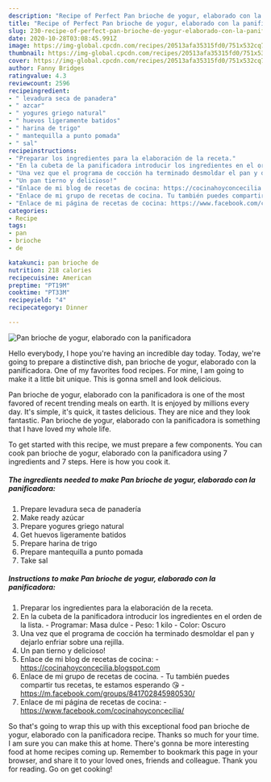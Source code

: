 ```yaml
---
description: "Recipe of Perfect Pan brioche de yogur, elaborado con la panificadora"
title: "Recipe of Perfect Pan brioche de yogur, elaborado con la panificadora"
slug: 230-recipe-of-perfect-pan-brioche-de-yogur-elaborado-con-la-panificadora
date: 2020-10-28T03:08:45.991Z
image: https://img-global.cpcdn.com/recipes/20513afa35315fd0/751x532cq70/pan-brioche-de-yogur-elaborado-con-la-panificadora-foto-principal.jpg
thumbnail: https://img-global.cpcdn.com/recipes/20513afa35315fd0/751x532cq70/pan-brioche-de-yogur-elaborado-con-la-panificadora-foto-principal.jpg
cover: https://img-global.cpcdn.com/recipes/20513afa35315fd0/751x532cq70/pan-brioche-de-yogur-elaborado-con-la-panificadora-foto-principal.jpg
author: Fanny Bridges
ratingvalue: 4.3
reviewcount: 2596
recipeingredient:
- " levadura seca de panadera"
- " azcar"
- " yogures griego natural"
- " huevos ligeramente batidos"
- " harina de trigo"
- " mantequilla a punto pomada"
- " sal"
recipeinstructions:
- "Preparar los ingredientes para la elaboración de la receta."
- "En la cubeta de la panificadora introducir los ingredientes en el orden de la lista. Programar: Masa dulce Peso: 1 kilo Color: Oscuro"
- "Una vez que el programa de cocción ha terminado desmoldar el pan y dejarlo enfriar sobre una rejilla."
- "Un pan tierno y delicioso!"
- "Enlace de mi blog de recetas de cocina: https://cocinahoyconcecilia.blogspot.com"
- "Enlace de mi grupo de recetas de cocina. Tu también puedes compartir tus recetas, te estamos esperando 😘 https://m.facebook.com/groups/841702845980530/"
- "Enlace de mi página de recetas de cocina: https://www.facebook.com/cocinahoyconcecilia/"
categories:
- Recipe
tags:
- pan
- brioche
- de

katakunci: pan brioche de 
nutrition: 218 calories
recipecuisine: American
preptime: "PT19M"
cooktime: "PT33M"
recipeyield: "4"
recipecategory: Dinner

---
```



![Pan brioche de yogur, elaborado con la panificadora](https://img-global.cpcdn.com/recipes/20513afa35315fd0/751x532cq70/pan-brioche-de-yogur-elaborado-con-la-panificadora-foto-principal.jpg)

Hello everybody, I hope you're having an incredible day today. Today, we're going to prepare a distinctive dish, pan brioche de yogur, elaborado con la panificadora. One of my favorites food recipes. For mine, I am going to make it a little bit unique. This is gonna smell and look delicious.

Pan brioche de yogur, elaborado con la panificadora is one of the most favored of recent trending meals on earth. It is enjoyed by millions every day. It's simple, it's quick, it tastes delicious. They are nice and they look fantastic. Pan brioche de yogur, elaborado con la panificadora is something that I have loved my whole life.




To get started with this recipe, we must prepare a few components. You can cook pan brioche de yogur, elaborado con la panificadora using 7 ingredients and 7 steps. Here is how you cook it.

<!--inarticleads1-->

##### The ingredients needed to make Pan brioche de yogur, elaborado con la panificadora:

1. Prepare  levadura seca de panadería
1. Make ready  azúcar
1. Prepare  yogures griego natural
1. Get  huevos ligeramente batidos
1. Prepare  harina de trigo
1. Prepare  mantequilla a punto pomada
1. Take  sal




<!--inarticleads2-->

##### Instructions to make Pan brioche de yogur, elaborado con la panificadora:

1. Preparar los ingredientes para la elaboración de la receta.
1. En la cubeta de la panificadora introducir los ingredientes en el orden de la lista. - Programar: Masa dulce - Peso: 1 kilo - Color: Oscuro
1. Una vez que el programa de cocción ha terminado desmoldar el pan y dejarlo enfriar sobre una rejilla.
1. Un pan tierno y delicioso!
1. Enlace de mi blog de recetas de cocina: - https://cocinahoyconcecilia.blogspot.com
1. Enlace de mi grupo de recetas de cocina. - Tu también puedes compartir tus recetas, te estamos esperando 😘 - https://m.facebook.com/groups/841702845980530/
1. Enlace de mi página de recetas de cocina: - https://www.facebook.com/cocinahoyconcecilia/




So that's going to wrap this up with this exceptional food pan brioche de yogur, elaborado con la panificadora recipe. Thanks so much for your time. I am sure you can make this at home. There's gonna be more interesting food at home recipes coming up. Remember to bookmark this page in your browser, and share it to your loved ones, friends and colleague. Thank you for reading. Go on get cooking!
